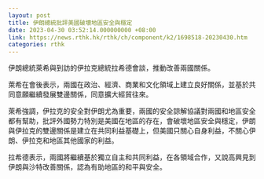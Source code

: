 ```yaml
---
layout: post
title: 伊朗總統批評美國破壞地區安全與穩定
date: 2023-04-30 03:52:14.000000000 +08:00
link: https://news.rthk.hk/rthk/ch/component/k2/1698518-20230430.htm
categories: rthk
---
```


伊朗總統萊希與到訪的伊拉克總統拉希德會談，推動改善兩國關係。

萊希在會後表示，兩國在政治、經濟、商業和文化領域上建立良好關係，並基於共同意願繼續發展雙邊關係，同意擴大經貿往來。

萊希強調，伊拉克的安全對伊朗尤為重要，兩國的安全諒解協議對兩國和地區安全都有幫助，批評外國勢力特別是美國在地區的存在，會破壞地區安全與穩定，伊朗與伊拉克的雙邊關係是建立在共同利益基礎上，但美國只關心自身利益，不關心伊朗、伊拉克和地區其他國家的利益。

拉希德表示，兩國將繼續基於獨立自主和共同利益，在各領域合作，又說高興見到伊朗與沙特改善關係，認為有助地區的和平與安全。
